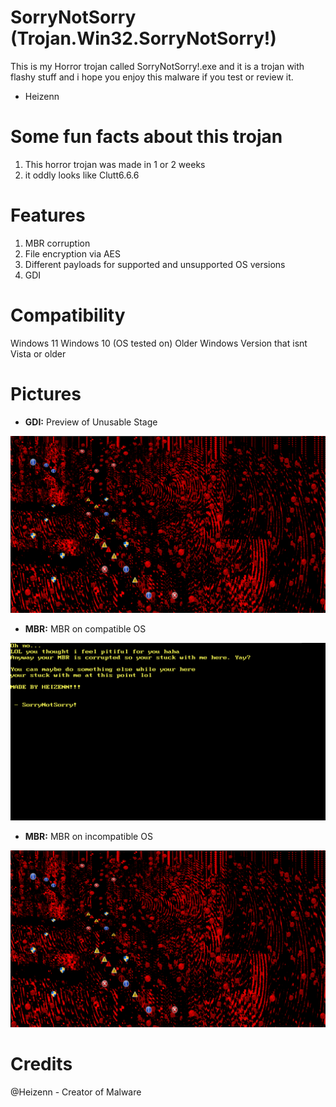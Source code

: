 # SorryNotSorry (Trojan.Win32.SorryNotSorry!)
This is my Horror trojan called SorryNotSorry!.exe and it is a trojan with flashy stuff
and i hope you enjoy this malware if you test or review it.

- Heizenn

# Some fun facts about this trojan
1. This horror trojan was made in 1 or 2 weeks
2. it oddly looks like Clutt6.6.6

# Features
1. MBR corruption
2. File encryption via AES
3. Different payloads for supported and unsupported OS versions
4. GDI

# Compatibility
Windows 11
Windows 10 (OS tested on)
Older Windows Version that isnt Vista or older

# Pictures
* <b>GDI:</b> Preview of Unusable Stage
<p align="center"><img src="Images/Preview.png"></p>

* <b>MBR:</b> MBR on compatible OS
<p align="center"><img src="Images/MBR.png"></p>

* <b>MBR:</b> MBR on incompatible OS
<p align="center"><img src="Images/Preview.png"></p>

# Credits

@Heizenn - Creator of Malware
